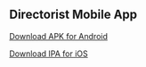 Directorist Mobile App
---

[Download APK for Android](https://drive.google.com/file/d/1BGTzfsvawg3gjReI4g5G1q2yw0IdZK9H/view?usp=sharing)

[Download IPA for iOS](https://directorist.com/mobile-app/)
